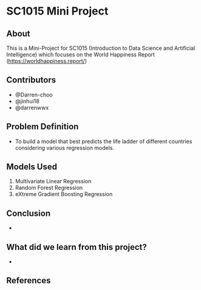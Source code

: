 # SC1015 Mini Project

## About

This is a Mini-Project for SC1015 (Introduction to Data Science and Artificial Intelligence) which focuses on the World Happiness Report (https://worldhappiness.report/)

  
## Contributors

- @Darren-choo
- @jinhui18
- @darrenwwx

## Problem Definition

- To build a model that best predicts the life ladder of different countries considering various regression models.


## Models Used

1. Multivariate Linear Regression 
2. Random Forest Regression
3. eXtreme Gradient Boosting Regression

## Conclusion

- 

## What did we learn from this project?

- 

## References
